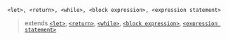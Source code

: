 ```
<let>, <return>, <while>, <block expression>, <expression statement>
```

> extends [`<let>`](../variable/README.md), [`<return>`](./return.md), [`<while>`](../control_flow/while.md), [`<block expression>`](./block_expression.md), [`<expression statement>`](./expression.md)
